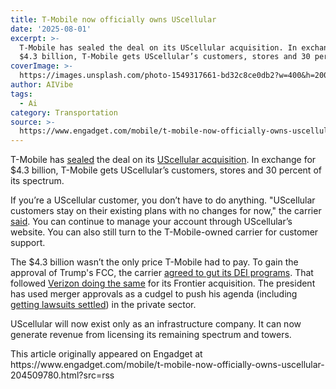 ```yaml
---
title: T-Mobile now officially owns UScellular
date: '2025-08-01'
excerpt: >-
  T-Mobile has sealed the deal on its UScellular acquisition. In exchange for
  $4.3 billion, T-Mobile gets UScellular’s customers, stores and 30 percent...
coverImage: >-
  https://images.unsplash.com/photo-1549317661-bd32c8ce0db2?w=400&h=200&fit=crop&auto=format
author: AIVibe
tags:
  - Ai
category: Transportation
source: >-
  https://www.engadget.com/mobile/t-mobile-now-officially-owns-uscellular-204509780.html?src=rss
---
```

<p>T-Mobile has <a data-i13n="elm:context_link;elmt:doNotAffiliate;cpos:1;pos:1" class="no-affiliate-link" href="https://www.t-mobile.com/news/business/t-mobile-closes-uscellular-acquisition">sealed</a> the deal on its <a data-i13n="cpos:2;pos:1" href="https://www.engadget.com/t-mobile-to-acquire-majority-of-us-cellular-further-consolidating-carrier-market-152212548.html">UScellular acquisition</a>. In exchange for $4.3 billion, T-Mobile gets UScellular’s customers, stores and 30 percent of its spectrum.</p>
<p>If you’re a UScellular customer, you don’t have to do anything. &quot;UScellular customers stay on their existing plans with no changes for now,&quot; the carrier <a data-i13n="elm:context_link;elmt:doNotAffiliate;cpos:3;pos:1" class="no-affiliate-link" href="https://www.uscellular.com/joining-t-mobile">said</a>. You can continue to manage your account through UScellular’s website. You can also still turn to the T-Mobile-owned carrier for customer support.</p>
<span id="end-legacy-contents"></span><p>The $4.3 billion wasn’t the only price T-Mobile had to pay. To gain the approval of Trump&#39;s FCC, the carrier <a data-i13n="cpos:4;pos:1" href="https://www.engadget.com/mobile/t-mobile-ends-dei-programs-in-attempt-to-win-deal-approvals-from-the-fcc-202239612.html">agreed to gut its DEI programs</a>. That followed <a data-i13n="cpos:5;pos:1" href="https://www.engadget.com/big-tech/fcc-approves-verizons-20-billion-merger-with-frontier-181434890.html">Verizon doing the same</a> for its Frontier acquisition. The president has used merger approvals as a cudgel to push his agenda (including <a data-i13n="cpos:6;pos:1" href="https://www.engadget.com/entertainment/paramount-pays-trump-16-million-to-settle-harris-lawsuit-124505902.html">getting lawsuits settled</a>) in the private sector.</p>
<p>UScellular will now exist only as an infrastructure company. It can now generate revenue from licensing its remaining spectrum and towers.</p>This article originally appeared on Engadget at https://www.engadget.com/mobile/t-mobile-now-officially-owns-uscellular-204509780.html?src=rss
